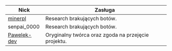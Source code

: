 | Nick | Zasługa |
| ---- | ---------------------------------------- |
| [minerpl](https://discord.com/users/791077984395591720) | Research brakujących botów. |
| senpai_0000 | Research brakujących botów. |
| [Pawelek-dev](https://gist.github.com/Pawelek-dev/31ad4ed8d76b8236a6af22e479b0bff5) | Oryginalny twórca oraz zgoda na przejęcie projektu. |